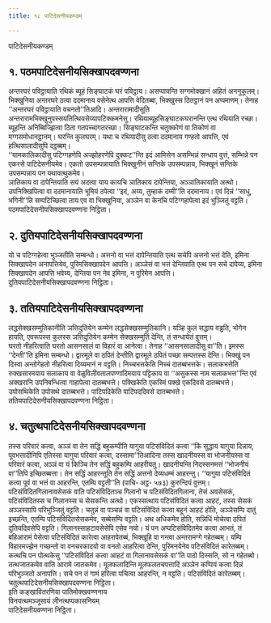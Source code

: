 ```yaml
---
title: १८ पाटिदेसनीयकण्डम्

---
```

पाटिदेसनीयकण्डम्  


## १. पठमपाटिदेसनीयसिक्खापदवण्णना

अन्तरघरं पविट्ठायाति रथिकं ब्यूहं सिङ्घाटकं घरं पविट्ठाय। असप्पायन्ति सग्गमोक्खानं अहितं अननुकूलम्। भिक्खुनिया अन्तरघरे ठत्वा ददमानाय वसेनेत्थ आपत्ति वेदितब्बा, भिक्खुस्स ठितट्ठानं पन अप्पमाणम्। तेनाह ‘‘अन्तरघरं पविट्ठायाति वचनतो’’तिआदि। अन्तरारामादीसूति अन्तरारामभिक्खुनुपस्सयतित्थियसेय्यापटिक्कमनेसु। रथियाब्यूहसिङ्घाटकघरानन्ति एत्थ रथियाति रच्छा। ब्यूहन्ति अनिब्बिज्झित्वा ठिता गतपच्चागतरच्छा। सिङ्घाटकन्ति चतुक्कोणं वा तिकोणं वा मग्गसमोधानट्ठानम्। घरन्ति कुलघरम्। यथा च रथियादीसु ठत्वा ददमानाय गण्हतो आपत्ति, एवं हत्थिसालादीसुपि दट्ठब्बम्।  
‘‘यामकालिकादीसु पटिग्गहणेपि अज्झोहरणेपि दुक्कट’’न्ति इदं आमिसेन असम्भिन्नं सन्धाय वुत्तं, सम्भिन्ने पन एकरसे पाटिदेसनीयमेव। एकतो उपसम्पन्नायाति भिक्खुनीनं सन्तिके उपसम्पन्नाय, भिक्खूनं सन्तिके उपसम्पन्नाय पन यथावत्थुकमेव।  
ञातिकाय वा दापेन्तियाति सयं अदत्वा याय कायचि ञातिकाय दापेन्तिया, अञ्ञातिकायाति अत्थो। उपनिक्खिपित्वा वा ददमानायाति भूमियं ठपेत्वा ‘‘इदं, अय्य, तुम्हाकं दम्मी’’ति ददमानाय। एवं दिन्नं ‘‘साधु, भगिनी’’ति सम्पटिच्छित्वा ताय एव वा भिक्खुनिया, अञ्ञेन वा केनचि पटिग्गहापेत्वा इदं भुञ्जितुं वट्टति।  
पठमपाटिदेसनीयसिक्खापदवण्णना निट्ठिता।  


## २. दुतियपाटिदेसनीयसिक्खापदवण्णना

यो च पटिग्गहेत्वा भुञ्जतीति सम्बन्धो। अत्तनो वा भत्तं दापेन्तियाति एत्थ सचेपि अत्तनो भत्तं देति, इमिना सिक्खापदेन अनापत्तियेव, पुरिमसिक्खापदेन आपत्ति। अञ्ञेसं वा भत्तं देन्तियाति एत्थ पन सचे दापेय्य, इमिना सिक्खापदेन आपत्ति भवेय्य, देन्तिया पन नेव इमिना, न पुरिमेन आपत्ति।  
दुतियपाटिदेसनीयसिक्खापदवण्णना निट्ठिता।  


## ३. ततियपाटिदेसनीयसिक्खापदवण्णना

लद्धसेक्खसम्मुतिकानीति ञत्तिदुतियेन कम्मेन लद्धसेक्खसम्मुतिकानि। यञ्हि कुलं सद्धाय वड्ढति, भोगेन हायति, एवरूपस्स कुलस्स ञत्तिदुतियेन कम्मेन सेक्खसम्मुतिं देन्ति, तं सन्धायेतं वुत्तम्।  
घरतो नीहरित्वाति घरतो आसनसालं वा विहारं वा आनेत्वा। तेनाह ‘‘आसनसालादीसु वा’’ति। इमस्स ‘‘देन्ती’’ति इमिना सम्बन्धो। द्वारमूले वा ठपितं देन्तीति द्वारमूले ठपितं पच्छा सम्पत्तस्स देन्ति। भिक्खुं पन दिस्वा अन्तोगेहतो नीहरित्वा दिय्यमानं न वट्टति। निच्चभत्तकेति निच्चं दातब्बभत्तके। सलाकभत्तेति रुक्खसारमयाय सलाकाय वा वेळुविलीवतालपण्णादिमयाय पट्टिकाय वा ‘‘असुकस्स नाम सलाकभत्त’’न्ति एवं अक्खरानि उपनिबन्धित्वा गाहापेत्वा दातब्बभत्ते। पक्खिकेति एकस्मिं पक्खे एकदिवसे दातब्बभत्ते। उपोसथिकेति उपोसथे दातब्बभत्ते। पाटिपदिकेति पाटिपददिवसे दातब्बभत्ते।  
ततियपाटिदेसनीयसिक्खापदवण्णना निट्ठिता।  


## ४. चतुत्थपाटिदेसनीयसिक्खापदवण्णना

तस्स परिवारं कत्वा, अञ्ञं वा तेन सद्धिं बहुकम्पीति यागुया पटिसंविदितं कत्वा ‘‘किं सुद्धाय यागुया दिन्नाय, पूवभत्तादीनिपि एतिस्सा यागुया परिवारं कत्वा, दस्सामा’’तिआदिना तस्स खादनीयस्स वा भोजनीयस्स वा परिवारं कत्वा, अञ्ञं वा यं किञ्चि तेन सद्धिं बहुकम्पि आहरीयतु। खादनीयन्ति निदस्सनमत्तं ‘‘भोजनीयं वा’’तिपि इच्छितब्बत्ता। तेन सद्धिं आहरन्तूति तेन सद्धिं अत्तनो देय्यधम्मं आहरन्तु। ‘‘यागुया पटिसंविदितं कत्वा पूवं वा भत्तं वा आहरन्ति, एतम्पि वट्टती’’ति (पाचि॰ अट्ठ॰ ५७३) कुरुन्दियं वुत्तम्।  
पटिसंविदितगिलानावसेसकं वाति पटिसंविदितञ्च गिलानो च पटिसंविदितगिलाना, तेसं अवसेसकं, पटिसंविदितस्स च गिलानस्स च सेसकन्ति अत्थो। एकस्सत्थाय पटिसंविदितं कत्वा आहटं, तस्स सेसकं अञ्ञस्सापि परिभुञ्जितुं वट्टति। चतुन्नं वा पञ्चन्नं वा पटिसंविदितं कत्वा बहूनं आहटं होति, अञ्ञेसम्पि दातुं इच्छन्ति, एतम्पि पटिसंविदितसेसकमेव, सब्बेसम्पि वट्टति। अथ अधिकमेव होति, सन्निधिं मोचेत्वा ठपितं दुतियदिवसेपि वट्टति। गिलानस्साहटावसेसेपि एसेव नयो। यं पन अप्पटिसंविदितमेव कत्वा आभतं, तं बहिआरामं पेसेत्वा पटिसंविदितं कारेत्वा आहरापेतब्बं, भिक्खूहि वा गन्त्वा अन्तरामग्गे गहेतब्बम्। यम्पि विहारमज्झेन गच्छन्तो वा वनचरकादयो वा वनतो आहरित्वा देन्ति, पुरिमनयेनेव पटिसंविदितं कारेतब्बम्। कत्थचि पन पोत्थकेसु ‘‘पटिसंविदितं कत्वा आहटं वा गिलानावसेसकं वा’’ति पाठो दिस्सति, सो न गहेतब्बो। तत्थजातकमेव वाति आरामे जातकमेव। मूलफलादिन्ति मूलफलतचपत्तादिं अञ्ञेन कप्पियं कत्वा दिन्नं परिभुञ्जतो अनापत्ति। सचे पन तं गामं हरित्वा पचित्वा आहरन्ति, न वट्टति। पटिसंविदितं कारेतब्बम्।  
चतुत्थपाटिदेसनीयसिक्खापदवण्णना निट्ठिता।  
इति कङ्खावितरणिया पातिमोक्खवण्णनाय  
विनयत्थमञ्जूसायं लीनत्थप्पकासनियम्  
पाटिदेसनीयवण्णना निट्ठिता।  